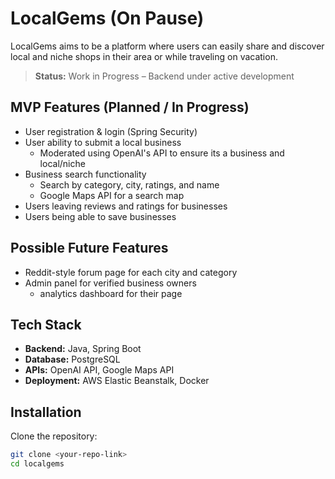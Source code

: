 # LocalGems (On Pause)

LocalGems aims to be a platform where users can easily share and discover local and niche shops in their area or while traveling on vacation.

> **Status:** Work in Progress – Backend under active development  

## MVP Features (Planned / In Progress)
- User registration & login (Spring Security)
- User ability to submit a local business
  - Moderated using OpenAI's API to ensure its a business and local/niche
- Business search functionality
  - Search by category, city, ratings, and name
  - Google Maps API for a search map
- Users leaving reviews and ratings for businesses
- Users being able to save businesses  

## Possible Future Features
- Reddit-style forum page for each city and category
- Admin panel for verified business owners
  - analytics dashboard for their page
  
## Tech Stack
- **Backend:** Java, Spring Boot  
- **Database:** PostgreSQL  
- **APIs:** OpenAI API, Google Maps API  
- **Deployment:** AWS Elastic Beanstalk, Docker  

## Installation
Clone the repository:  
```bash
git clone <your-repo-link>
cd localgems
